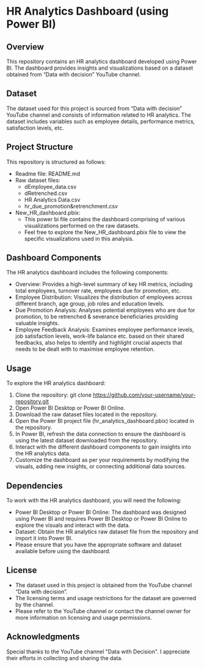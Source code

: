 # HR Analytics Dashboard (using Power BI)
## Overview
This repository contains an HR analytics dashboard developed using Power BI. The dashboard provides insights and visualizations based on a dataset obtained from “Data with decision” YouTube channel.
## Dataset
The dataset used for this project is sourced from “Data with decision” YouTube channel and consists of information related to HR analytics. The dataset includes variables such as employee details, performance metrics, satisfaction levels, etc.
## Project Structure
This repository is structured as follows:
-	Readme file: README.md
-	Raw dataset files:
	- dEmployee_data.csv
	- dRetrenched.csv
	- HR Analytics Data.csv
	- hr_due_promotion&retrenchment.csv
-	New_HR_dashboard.pbix:
	- This power bi file contains the dashboard comprising of various visualizations performed on the raw datasets.
	- Feel free to explore the New_HR_dashboard.pbix file to view the specific visualizations used in this analysis.
## Dashboard Components
The HR analytics dashboard includes the following components:
-	Overview: Provides a high-level summary of key HR metrics, including total employees, turnover rate, employees due for promotion, etc.
-	Employee Distribution: Visualizes the distribution of employees across different branch, age group, job roles and education levels.
-	Due Promotion Analysis: Analyses potential employees who are due for promotion, to be retrenched & severance beneficiaries providing valuable insights.
-	Employee Feedback Analysis: Examines employee performance levels, job satisfaction levels, work-life balance etc. based on their shared feedbacks, also helps to identify and highlight crucial aspects that needs to be dealt with to maximise employee retention. 
## Usage
To explore the HR analytics dashboard:
1.	Clone the repository:
git clone https://github.com/your-username/your-repository.git
2.	Open Power BI Desktop or Power BI Online.
3.	Download the raw dataset files located in the repository.
4.	Open the Power BI project file (hr_analytics_dashboard.pbix) located in the repository.
5.	In Power BI, refresh the data connection to ensure the dashboard is using the latest dataset downloaded from the repository.
6.	Interact with the different dashboard components to gain insights into the HR analytics data.
7.	Customize the dashboard as per your requirements by modifying the visuals, adding new insights, or connecting additional data sources.
## Dependencies
To work with the HR analytics dashboard, you will need the following:
-	Power BI Desktop or Power BI Online: The dashboard was designed using Power BI and requires Power BI Desktop or Power BI Online to explore the visuals and interact with the data.
-	Dataset: Obtain the HR analytics raw dataset file from the repository and import it into Power BI.
-	Please ensure that you have the appropriate software and dataset available before using the dashboard.
## License
-	The dataset used in this project is obtained from the YouTube channel “Data with decision”.
-	The licensing terms and usage restrictions for the dataset are governed by the channel.
-	Please refer to the YouTube channel or contact the channel owner for more information on licensing and usage permissions.
## Acknowledgments
Special thanks to the YouTube channel "Data with Decision". I appreciate their efforts in collecting and sharing the data.
